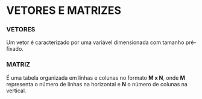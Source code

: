 # VETORES E MATRIZES



### VETORES

Um vetor é caracterizado por uma variável dimensionada com tamanho pré-fixado.



### MATRIZ

É uma tabela organizada em linhas e colunas no formato **M x N**, onde **M** representa o número de linhas na horizontal e **N** o número de colunas na vertical.